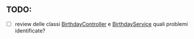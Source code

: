 ## TODO:

- [ ] review delle classi [BirthdayController](./src/main/java/com/example/demo/controller/BirthdayController.java) e
  [BirthdayService](./src/main/java/com/example/demo/service/BirthdayService.java) quali problemi identificate?
